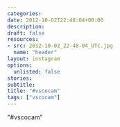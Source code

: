 ```yaml
---
categories:
date: 2012-10-02T22:48:04+00:00
description:
draft: false
resources:
- src: 2012-10-02_22-48-04_UTC.jpg
  name: "header"
layout: instagram
options:
  unlisted: false
stories:
subtitle:
title: "#vscocam"
tags: ["vscocam"]
---
```


"#vscocam"
